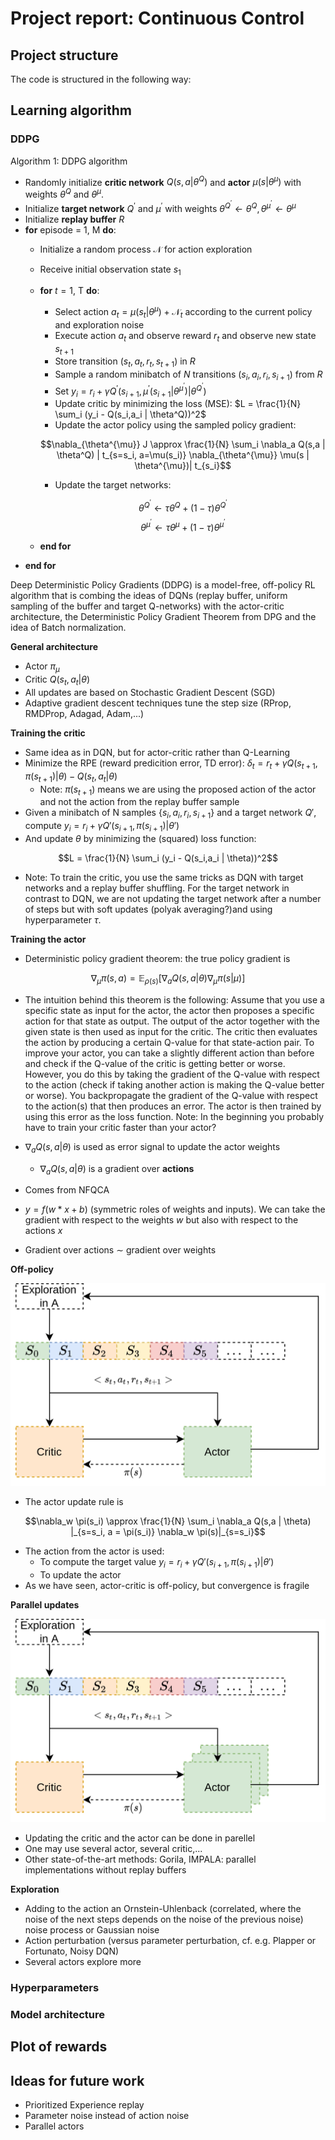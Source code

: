 # Project report:  Continuous Control

## Project structure

The code is structured in the following way:


## Learning algorithm

### DDPG

Algorithm 1: DDPG algorithm

- Randomly initialize **critic network** $Q(s,a | \theta^Q)$ and **actor** $\mu(s | \theta^{\mu})$ with weights $\theta^{Q}$ and $\theta^{\mu}$.
- Initialize **target network** $Q^{'}$ and $\mu^{'}$ with weights $\theta^{Q^{'}} \leftarrow \theta^{Q}, \theta^{\mu^{'}} \leftarrow \theta^{\mu}$
- Initialize **replay buffer** $R$
- **for** episode = 1, M **do**:
    - Initialize a random process $\mathcal{N}$ for action exploration
    - Receive initial observation state $s_1$
    - **for** $t = 1$, T **do**:
        - Select action $a_t = \mu(s_t | \theta^{\mu}) + \mathcal{N}_t$ according to the current policy and exploration noise
        - Execute action $a_t$ and observe reward $r_t$ and observe new state $s_{t+1}$
        - Store transition $(s_t,a_t,r_t,s_{t+1})$ in $R$
        - Sample a random minibatch of $N$ transitions $(s_i,a_i,r_i,s_{i+1})$ from $R$
        - Set $y_i = r_i + \gamma Q^{'}(s_{i+1}, \mu^{'}(s_{i+1} | \theta^{\mu^{'}}) | \theta^{Q^{'}})$
        - Update critic by minimizing the loss (MSE): $L = \frac{1}{N} \sum_i (y_i - Q(s_i,a_i | \theta^Q))^2$
        - Update the actor policy using the sampled policy gradient:

        $$\nabla_{\theta^{\mu}} J \approx \frac{1}{N} \sum_i \nabla_a Q(s,a | \theta^Q) | t_{s=s_i, a=\mu(s_i)} \nabla_{\theta^{\mu}} \mu(s | \theta^{\mu})| t_{s_i}$$ 

        - Update the target networks:

        $$\theta^{Q^{'}} \leftarrow \tau \theta^Q + (1 - \tau)\theta^{Q^{'}}$$
        $$\theta^{\mu^{'}} \leftarrow \tau \theta^{\mu} + (1 - \tau) \theta^{\mu^{'}}$$
    - **end for**
- **end for**








Deep Deterministic Policy Gradients (DDPG) is a model-free, off-policy RL algorithm that is combing the ideas of DQNs (replay buffer, uniform sampling of the buffer and target Q-networks) with the actor-critic architecture, the Deterministic Policy Gradient Theorem from DPG and the idea of Batch normalization.

**General architecture**


- Actor $\pi_{\mu}$ 
- Critic $Q(s_t, a_t | \theta)$
- All updates are based on Stochastic Gradient Descent (SGD)
- Adaptive gradient descent techniques tune the step size (RProp, RMDProp, Adagad, Adam,...)

**Training the critic**

- Same idea as in DQN, but for actor-critic rather than Q-Learning
- Minimize the RPE (reward predicition error, TD error): $\delta_t = r_t + \gamma Q(s_{t+1}, \pi(s_{t+1}) | \theta) - Q(s_t, a_t | \theta)$
    - Note: $\pi(s_{t+1})$ means we are using the proposed action of the actor and not the action from the replay buffer sample
- Given a minibatch of N samples $\{ s_i, a_i, r_i, s_{i+1}\}$ and a target network $Q'$, compute $y_i = r_i + \gamma Q'(s_{i+1}, \pi(s_{i+1})|\theta')$
- And update $\theta$ by minimizing the (squared) loss function:

$$L = \frac{1}{N} \sum_i (y_i - Q(s_i,a_i | \theta))^2$$

- Note: To train the critic, you use the same tricks as DQN with target networks and a replay buffer shuffling. For the target network in contrast to DQN, we are not updating the target network after a number of steps but with soft updates (polyak averaging?)and using hyperparameter $\tau$.


**Training the actor**

- Deterministic policy gradient theorem: the true policy gradient is

$$\nabla_{\mu} \pi(s,a) = \mathbb{E}_{\rho(s)} [\nabla_a Q(s,a | \theta) \nabla_\mu \pi(s | \mu)]$$

- The intuition behind this theorem is the following: Assume that you use a specific state as input for the actor, the actor then proposes a specific action for that state as output. The output of the actor together with the given state is then used as input for the critic. The critic then evaluates the action by producing a certain Q-value for that state-action pair. To improve your actor, you can take a slightly different action than before and check if the Q-value of the critic is getting better or worse. However, you do this by taking the gradient of the Q-value with respect to the action (check if taking another action is making the Q-value better or worse). You backpropagate the gradient of the Q-value with respect to the action(s) that then produces an error. The actor is then trained by using this error as the loss function. Note: In the beginning you probably have to train your critic faster than your actor?



- $\nabla_a Q(s,a | \theta)$ is used as error signal to update the actor weights
    - $\nabla_a Q(s,a | \theta)$ is a gradient over **actions**
- Comes from NFQCA
- $y = f(w * x + b)$ (symmetric roles of weights and inputs). We can take the gradient with respect to the weights $w$ but also with respect to the actions $x$
- Gradient over actions $\sim$ gradient over weights

**Off-policy**

![Exploration](img/ddpg_exploration_single_actor.png)


- The actor update rule is 

$$\nabla_w \pi(s_i) \approx \frac{1}{N} \sum_i \nabla_a Q(s,a | \theta) |_{s=s_i, a = \pi(s_i)} \nabla_w \pi(s)|_{s=s_i}$$
- The action from the actor is used:
    - To compute the target value $y_i = r_i + \gamma Q'(s_{i+1}, \pi(s_{i+1})| \theta')$
    - To update the actor
- As we have seen, actor-critic is off-policy, but convergence is fragile


**Parallel updates**

![Parallel updates](img/ddpg_exploration_multiple_actors.png)


- Updating the critic and the actor can be done in parellel
- One may use several actor, several critic,...
- Other state-of-the-art methods: Gorila, IMPALA: parallel implementations without replay buffers

**Exploration**

- Adding to the action an Ornstein-Uhlenback (correlated, where the noise of the next steps depends on the noise of the previous noise) noise process or Gaussian noise
- Action perturbation (versus parameter perturbation, cf. e.g. Plapper or Fortunato, Noisy DQN)
- Several actors explore more

### Hyperparameters


### Model architecture



## Plot of rewards


## Ideas for future work

- Prioritized Experience replay
- Parameter noise instead of action noise
- Parallel actors